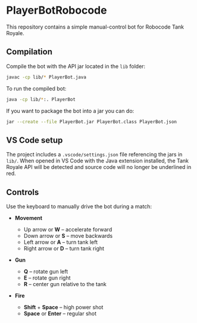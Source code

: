 # PlayerBotRobocode

This repository contains a simple manual-control bot for Robocode Tank Royale.

## Compilation

Compile the bot with the API jar located in the `lib` folder:

```bash
javac -cp lib/* PlayerBot.java
```

To run the compiled bot:

```bash
java -cp lib/*:. PlayerBot
```

If you want to package the bot into a jar you can do:

```bash
jar --create --file PlayerBot.jar PlayerBot.class PlayerBot.json
```

## VS Code setup

The project includes a `.vscode/settings.json` file referencing the jars in
`lib/`.  When opened in VS Code with the Java extension installed, the Tank
Royale API will be detected and source code will no longer be underlined in
red.

## Controls

Use the keyboard to manually drive the bot during a match:

- **Movement**
  - Up arrow or **W** – accelerate forward
  - Down arrow or **S** – move backwards
  - Left arrow or **A** – turn tank left
  - Right arrow or **D** – turn tank right

- **Gun**
  - **Q** – rotate gun left
  - **E** – rotate gun right
  - **R** – center gun relative to the tank

- **Fire**
  - **Shift** + **Space** – high power shot
  - **Space** or **Enter** – regular shot
